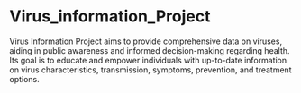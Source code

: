 # Virus_information_Project
 Virus Information Project aims to provide comprehensive data on viruses, aiding in public awareness and informed decision-making regarding health. Its goal is to educate and empower individuals with up-to-date information on virus characteristics, transmission, symptoms, prevention, and treatment options.

